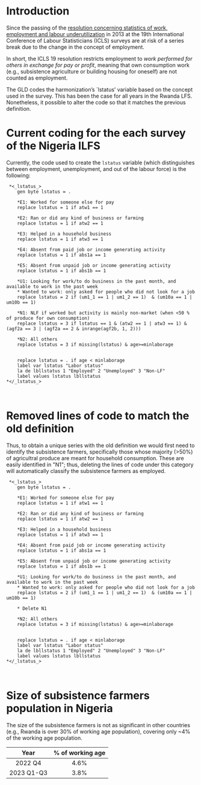 # Introduction
Since the passing of the [resolution concerning statistics of work, employment and labour underutilization](https://www.ilo.org/global/statistics-and-databases/standards-and-guidelines/resolutions-adopted-by-international-conferences-of-labour-statisticians/WCMS_230304/lang--en/index.htm) in 2013 at the 19th International Conference of Labour Statisticians (ICLS) surveys are at risk of a series break due to the change in the concept of employment.

In short, the ICLS 19 resolution restricts employment to *work performed for others in exchange for pay or profit*, meaning that own consumption work (e.g., subsistence agriculture or building housing for oneself) are not counted as employment.

The GLD codes the harmonization’s `lstatus’ variable based on the concept used in the survey. This has been the case for all years in the Rwanda LFS. Nonetheless, it possible to alter the code so that it matches the previous definition.

# Current coding for the each survey of the Nigeria ILFS

Currently, the code used to create the `lstatus` variable (which distinguishes between employment, unemployment, and out of the labour force) is the following:

```
 *<_lstatus_>
	gen byte lstatus = .
	
	*E1: Worked for someone else for pay
	replace lstatus = 1 if atw1 == 1
	
	*E2: Ran or did any kind of business or farming
	replace lstatus = 1 if atw2 == 1
	
	*E3: Helped in a household business
	replace lstatus = 1 if atw3 == 1
	
	*E4: Absent from paid job or income generating activity
	replace lstatus = 1 if abs1a == 1
	
	*E5: Absent from unpaid job or income generating activity
	replace lstatus = 1 if abs1b == 1
	
	*U1: Looking for work/to do business in the past month, and available to work in the past week
	* Wanted to work: only asked for people who did not look for a job
	replace lstatus = 2 if (um1_1 == 1 | um1_2 == 1)  & (um10a == 1 | um10b == 1)

	*N1: NLF if worked but activity is mainly non-market (when <50 % of produce for own consumption)
	replace lstatus = 3 if lstatus == 1 & (atw2 == 1 | atw3 == 1) & (agf2a == 3 | (agf2a == 2 & inrange(agf2b, 1, 2)))
	
	*N2: All others
	replace lstatus = 3 if missing(lstatus) & age>=minlaborage
	
	
	replace lstatus = . if age < minlaborage
	label var lstatus "Labor status"
	la de lbllstatus 1 "Employed" 2 "Unemployed" 3 "Non-LF"
	label values lstatus lbllstatus
*</_lstatus_>

 
```



# Removed lines of code to match the old definition

Thus, to obtain a unique series with the old definition we would first need to identify the subsistence farmers, specifically those whose majority (>50%) of agricultral produce are meant for household consumption. These are easily
identified in "N1"; thus, deleting the lines of code under this category will automatically classify the subsistence farmers as employed.

```
 *<_lstatus_>
	gen byte lstatus = .
	
	*E1: Worked for someone else for pay
	replace lstatus = 1 if atw1 == 1
	
	*E2: Ran or did any kind of business or farming
	replace lstatus = 1 if atw2 == 1
	
	*E3: Helped in a household business
	replace lstatus = 1 if atw3 == 1
	
	*E4: Absent from paid job or income generating activity
	replace lstatus = 1 if abs1a == 1
	
	*E5: Absent from unpaid job or income generating activity
	replace lstatus = 1 if abs1b == 1
	
	*U1: Looking for work/to do business in the past month, and available to work in the past week
	* Wanted to work: only asked for people who did not look for a job
	replace lstatus = 2 if (um1_1 == 1 | um1_2 == 1)  & (um10a == 1 | um10b == 1)

	* Delete N1

	*N2: All others
	replace lstatus = 3 if missing(lstatus) & age>=minlaborage
	
	
	replace lstatus = . if age < minlaborage
	label var lstatus "Labor status"
	la de lbllstatus 1 "Employed" 2 "Unemployed" 3 "Non-LF"
	label values lstatus lbllstatus
*</_lstatus_>

 
```

# Size of subsistence farmers population in Nigeria

The size of the subsistence farmers is not as significant in other countries (e.g., Rwanda is over 30% of working age population), covering only ~4% of the working age population.  

| **Year** | **% of working age** |
|:---:|:---:|
| 2022 Q4 | 4.6% |
| 2023 Q1-Q3 |3.8% |

 
 
